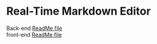 

# Real-Time Markdown Editor

Back-end <a href="https://github.com/sureshjangid/Real-time-Markdown-Editor/blob/main/back-end/readme.md" target="__black">ReadMe file</a><br>
front-end <a href="https://github.com/sureshjangid/Real-time-Markdown-Editor/blob/main/front-end/README.md" target="__black">ReadMe file</a>

